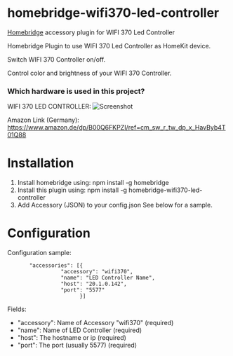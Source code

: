 # homebridge-wifi370-led-controller
[Homebridge](https://github.com/nfarina/homebridge) accessory plugin for WIFI 370 Led Controller

Homebridge Plugin to use WIFI 370 Led Controller as HomeKit device.

Switch WIFI 370 Controller on/off.
  
Control color and brightness of your WIFI 370 Controller.

### Which hardware is used in this project?

WIFI 370 LED CONTROLLER:
![Screenshot](https://dl.dropboxusercontent.com/u/13344648/dev/wifi370img.PNG)

Amazon Link (Germany):<br>
https://www.amazon.de/dp/B00Q6FKPZI/ref=cm_sw_r_tw_dp_x_HavByb4T01Q88


# Installation

1. Install homebridge using: npm install -g homebridge
2. Install this plugin using: npm install -g homebridge-wifi370-led-controller
3. Add Accessory (JSON) to your config.json See below for a sample.

# Configuration

Configuration sample:

 ```
        "accessories": [{
                  "accessory": "wifi370",
                  "name": "LED Controller Name",
                  "host": "20.1.0.142",
                  "port": "5577"
                        }]
```

Fields:

* "accessory": Name of Accessory "wifi370" (required)
* "name": Name of LED Controller (required)
* "host": The hostname or ip (required)
* "port": The port (usually 5577) (required)
